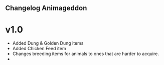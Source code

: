 ## Changelog Animageddon

# v1.0
+ Added Dung & Golden Dung items
+ Added Chicken Feed item
+ Changes breeding items for animals to ones that are harder to acquire.
+ 
